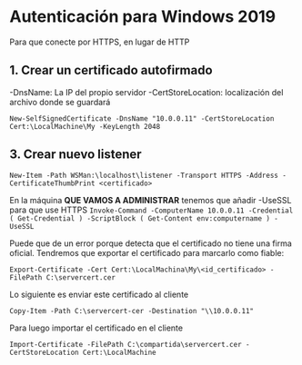 # Autenticación para Windows 2019

Para que conecte por HTTPS, en lugar de HTTP

## 1. Crear un certificado autofirmado

-DnsName: La IP del propio servidor
-CertStoreLocation: localización del archivo donde se guardará

`New-SelfSignedCertificate -DnsName "10.0.0.11" -CertStoreLocation Cert:\LocalMachine\My -KeyLength 2048`




## 3. Crear nuevo listener


`New-Item -Path WSMan:\localhost\listener -Transport HTTPS -Address -CertificateThumbPrint <certificado>`



En la máquina **QUE VAMOS A ADMINISTRAR** tenemos que añadir -UseSSL para que use HTTPS
`Invoke-Command -ComputerName 10.0.0.11 -Credential ( Get-Credential ) -ScriptBlock ( Get-Content env:computername ) -UseSSL`

Puede que de un error porque detecta que el certificado no tiene una firma oficial. Tendremos que exportar el certificado para marcarlo como fiable:

`Export-Certificate -Cert Cert:\LocalMachina\My\<id_certificado> -FilePath C:\servercert.cer`

Lo siguiente es enviar este certificado al cliente

`Copy-Item -Path C:\servercert-cer -Destination "\\10.0.0.11"`

Para luego importar el certificado en el cliente

`Import-Certificate -FilePath C:\compartida\servercert.cer -CertStoreLocation Cert:\LocalMachine`